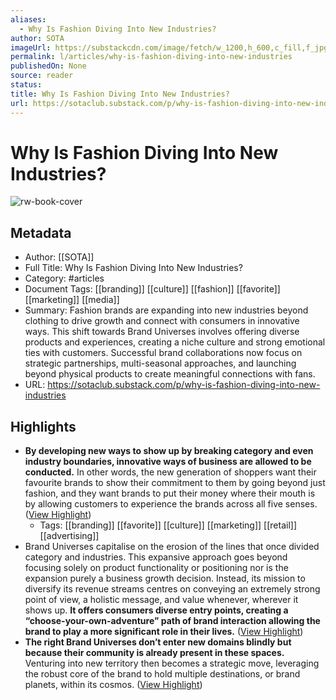 ```yaml
---
aliases:
  - Why Is Fashion Diving Into New Industries?
author: SOTA
imageUrl: https://substackcdn.com/image/fetch/w_1200,h_600,c_fill,f_jpg,q_auto:good,fl_progressive:steep,g_auto/https%3A%2F%2Fsubstack-post-media.s3.amazonaws.com%2Fpublic%2Fimages%2F6123deb4-0c54-4aa6-a84a-f6791a6de17c_600x394.gif
permalink: l/articles/why-is-fashion-diving-into-new-industries
publishedOn: None
source: reader
status: 
title: Why Is Fashion Diving Into New Industries?
url: https://sotaclub.substack.com/p/why-is-fashion-diving-into-new-industries
---
```

# Why Is Fashion Diving Into New Industries?

![rw-book-cover](https://substackcdn.com/image/fetch/w_1200,h_600,c_fill,f_jpg,q_auto:good,fl_progressive:steep,g_auto/https%3A%2F%2Fsubstack-post-media.s3.amazonaws.com%2Fpublic%2Fimages%2F6123deb4-0c54-4aa6-a84a-f6791a6de17c_600x394.gif)

## Metadata

- Author: [[SOTA]]
- Full Title: Why Is Fashion Diving Into New Industries?
- Category: #articles
- Document Tags: [[branding]] [[culture]] [[fashion]] [[favorite]] [[marketing]] [[media]]
- Summary: Fashion brands are expanding into new industries beyond clothing to drive growth and connect with consumers in innovative ways. This shift towards Brand Universes involves offering diverse products and experiences, creating a niche culture and strong emotional ties with customers. Successful brand collaborations now focus on strategic partnerships, multi-seasonal approaches, and launching beyond physical products to create meaningful connections with fans.
- URL: https://sotaclub.substack.com/p/why-is-fashion-diving-into-new-industries

## Highlights

- **By developing new ways to show up by breaking category and even industry boundaries, innovative ways of business are allowed to be conducted.** In other words, the new generation of shoppers want their favourite brands to show their commitment to them by going beyond just fashion, and they want brands to put their money where their mouth is by allowing customers to experience the brands across all five senses. ([View Highlight](https://read.readwise.io/read/01hz25vg2fhbtk1ew6wm1je2ct))
    - Tags: [[branding]] [[favorite]] [[culture]] [[marketing]] [[retail]] [[advertising]]
- Brand Universes capitalise on the erosion of the lines that once divided category and industries. This expansive approach goes beyond focusing solely on product functionality or positioning nor is the expansion purely a business growth decision. Instead, its mission to diversify its revenue streams centres on conveying an extremely strong point of view, a holistic message, and value whenever, wherever it shows up. **It offers consumers diverse entry points, creating a “choose-your-own-adventure” path of brand interaction allowing the brand to play a more significant role in their lives.** ([View Highlight](https://read.readwise.io/read/01hz25w7hvv10q1ynvhx6tgky3))
- **The right Brand Universes don’t enter new domains blindly but because their community is already present in these spaces.** Venturing into new territory then becomes a strategic move, leveraging the robust core of the brand to hold multiple destinations, or brand planets, within its cosmos. ([View Highlight](https://read.readwise.io/read/01hz25x5wcps4rj8ah8qhfk6xg))
